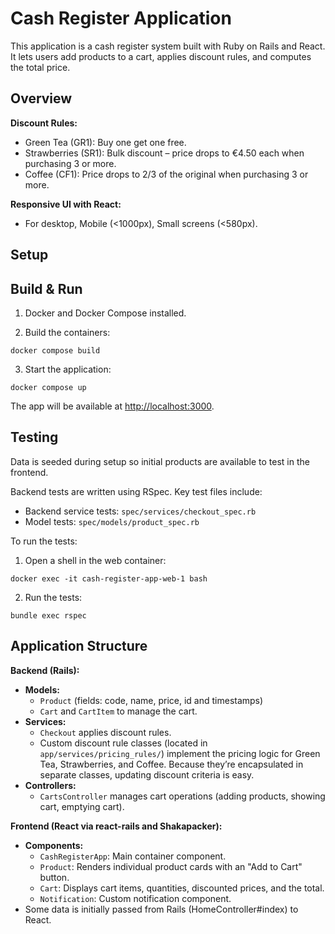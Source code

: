 # Cash Register Application

This application is a cash register system built with Ruby on Rails and React. It lets users add products to a cart, applies discount rules, and computes the total price.

## Overview

**Discount Rules:**

- Green Tea (GR1): Buy one get one free.
- Strawberries (SR1): Bulk discount – price drops to €4.50 each when purchasing 3 or more.
- Coffee (CF1): Price drops to 2/3 of the original when purchasing 3 or more.

**Responsive UI with React:**

- For desktop, Mobile (<1000px), Small screens (<580px).

## Setup

## Build & Run

1. Docker and Docker Compose installed.
  
2. Build the containers:
  
  `docker compose build`
  
3. Start the application:
  
  `docker compose up`
  
  The app will be available at [http://localhost:3000](http://localhost:3000).
  

## Testing

Data is seeded during setup so initial products are available to test in the frontend.

Backend tests are written using RSpec. Key test files include:

- Backend service tests: `spec/services/checkout_spec.rb`
- Model tests: `spec/models/product_spec.rb`

To run the tests:

1. Open a shell in the web container:
  
  `docker exec -it cash-register-app-web-1 bash`
  
2. Run the tests:
  
  `bundle exec rspec`
  

## Application Structure

**Backend (Rails):**

- **Models:**
  - `Product` (fields: code, name, price, id and timestamps)
  - `Cart` and `CartItem` to manage the cart.
- **Services:**
  - `Checkout` applies discount rules.
  - Custom discount rule classes (located in `app/services/pricing_rules/`) implement the pricing logic for Green Tea, Strawberries, and Coffee. Because they’re encapsulated in separate classes, updating discount criteria is easy.
- **Controllers:**
  - `CartsController` manages cart operations (adding products, showing cart, emptying cart).

**Frontend (React via react-rails and Shakapacker):**

- **Components:**
  - `CashRegisterApp`: Main container component.
  - `Product`: Renders individual product cards with an "Add to Cart" button.
  - `Cart`: Displays cart items, quantities, discounted prices, and the total.
  - `Notification`: Custom notification component.
- Some data is initially passed from Rails (HomeController#index) to React.